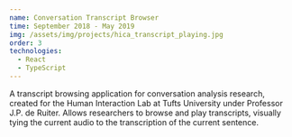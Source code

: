 ```yaml
---
name: Conversation Transcript Browser
time: September 2018 - May 2019
img: /assets/img/projects/hica_transcript_playing.jpg
order: 3
technologies:
  - React
  - TypeScript
---
```

A transcript browsing application for conversation analysis research, created for the Human Interaction Lab at Tufts University under Professor J.P. de Ruiter. Allows researchers to browse and play transcripts, visually tying the current audio to the transcription of the current sentence.
